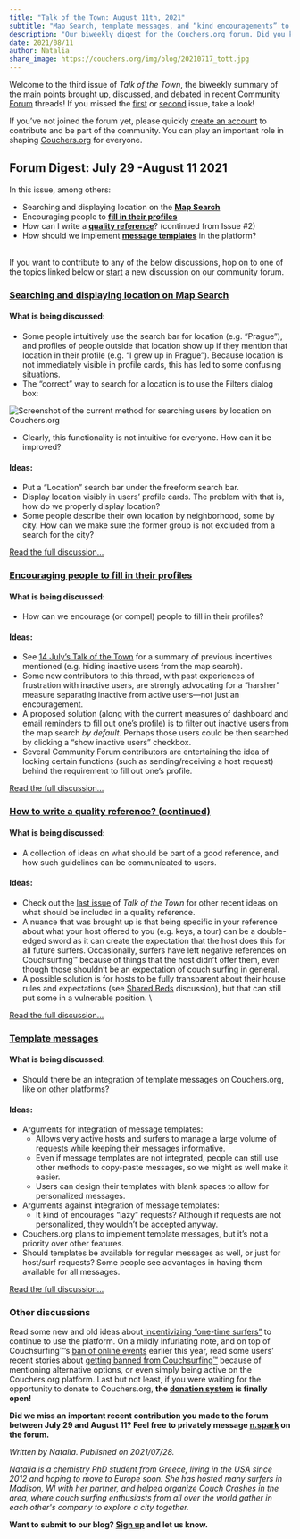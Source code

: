 ```yaml
---
title: "Talk of the Town: August 11th, 2021"
subtitle: "Map Search, template messages, and “kind encouragements” to fill in your profile!"
description: "Our biweekly digest for the Couchers.org forum. Did you know we have vibrant public discussions about couch surfing and the future of Couchers.org? Everyone is welcome to participate!"
date: 2021/08/11
author: Natalia
share_image: https://couchers.org/img/blog/20210717_tott.jpg
---
```


Welcome to the third issue of _Talk of the Town_, the biweekly summary of the main points brought up, discussed, and debated in recent [Community Forum](https://community.couchers.org/) threads! If you missed the [first](https://couchers.org/blog/2021/07/17/talk-of-the-town/) or [second](https://couchers.org/blog/2021/07/28/talk-of-the-town/) issue, take a look!

If you’ve not joined the forum yet, please quickly [create an account](https://community.couchers.org/) to contribute and be part of the community. You can play an important role in shaping [Couchers.org](https://app.couchers.org/) for everyone.


## **Forum Digest: July 29 -August 11 2021**

In this issue, among others:



* Searching and displaying location on the **[Map Search](https://community.couchers.org/t/displaying-people-on-the-map-city-not-shown/1331)**
* Encouraging people to **[fill in their profiles](https://community.couchers.org/t/encourage-people-to-fill-in-their-profiles/1137/16)**
* How can I write a **[quality reference](https://community.couchers.org/t/how-do-you-write-a-quality-reference/1333/14)**? (continued from Issue #2)
* How should we implement **[message templates](https://community.couchers.org/t/template-messages/1406)** in the platform?

 \
If you want to contribute to any of the below discussions, hop on to one of the topics linked below or [start](https://community.couchers.org/) a new discussion on our community forum. 


### **[Searching and displaying location on Map Search](https://community.couchers.org/t/displaying-people-on-the-map-city-not-shown/1331)**


#### **What is being discussed:**



* Some people intuitively use the search bar for location (e.g. “Prague”), and profiles of people outside that location show up if they mention that location in their profile (e.g. “I grew up in Prague”). Because location is not immediately visible in profile cards, this has led to some confusing situations. 
* The “correct” way to search for a location is to use the Filters dialog box:


![Screenshot of the current method for searching users by location on Couchers.org](/img/blog/20219811_map_search.png "A portion of the Map Search page is shown. A red circle highlights the 'Filters' button, which opens up the displayed dialog box. The top of the dialog box reads 'Near Location...', which represents the search field for location.")



* Clearly, this functionality is not intuitive for everyone. How can it be improved?



#### **Ideas:**



* Put a “Location” search bar under the freeform search bar. 
* Display location visibly in users’ profile cards. The problem with that is, how do we properly display location? 
* Some people describe their own location by neighborhood, some by city. How can we make sure the former group is not excluded from a search for the city?

[Read the full discussion...](https://community.couchers.org/t/displaying-people-on-the-map-city-not-shown/1331)


### **[Encouraging people to fill in their profiles](https://community.couchers.org/t/encourage-people-to-fill-in-their-profiles/1137)**


#### **What is being discussed:**



* How can we encourage (or compel) people to fill in their profiles?


#### **Ideas:**



* See [14 July’s Talk of the Town](https://couchers.org/blog/2021/07/17/talk-of-the-town/#:~:text=Encouraging%20people%20to%20fill%20in%20their%20profiles) for a summary of previous incentives mentioned (e.g. hiding inactive users from the map search).
* Some new contributors to this thread, with past experiences of frustration with inactive users, are strongly advocating for a “harsher” measure separating inactive from active users—not just an encouragement.
* A proposed solution (along with the current measures of dashboard and email reminders to fill out one’s profile) is to filter out inactive users from the map search _by default_. Perhaps those users could be then searched by clicking a “show inactive users” checkbox.
* Several Community Forum contributors are entertaining the idea of locking certain functions (such as sending/receiving a host request) behind the requirement to fill out one’s profile.

[Read the full discussion...](https://community.couchers.org/t/encourage-people-to-fill-in-their-profiles/1137)


### **[How to write a quality reference? (continued)](https://community.couchers.org/t/how-do-you-write-a-quality-reference/1333)**


#### **What is being discussed:**



* A collection of ideas on what should be part of a good reference, and how such guidelines can be communicated to users.


#### **Ideas:**



* Check out the [last issue](https://couchers.org/blog/2021/07/28/talk-of-the-town/#:~:text=A%20collection%20of%20ideas%20on%20what%20should%20be%20part%20of%20a%20good%20reference) of _Talk of the Town_ for other recent ideas on what should be included in a quality reference.
* A nuance that was brought up is that being specific in your reference about what your host offered to you (e.g. keys, a tour) can be a double-edged sword as it can create the expectation that the host does this for all future surfers. Occasionally, surfers have left negative references on Couchsurfing™ because of things that the host didn’t offer them, even though those shouldn’t be an expectation of couch surfing in general.
* A possible solution is for hosts to be fully transparent about their house rules and expectations (see [Shared Beds](https://community.couchers.org/t/shared-beds/550/34) discussion), but that can still put some in a vulnerable position. \


[Read the full discussion…](https://community.couchers.org/t/how-do-you-write-a-quality-reference/1333)


### **[Template messages](https://community.couchers.org/t/template-messages/1406)**


#### **What is being discussed:**



* Should there be an integration of template messages on Couchers.org, like on other platforms?


#### **Ideas:**



* Arguments for integration of message templates:
    * Allows very active hosts and surfers to manage a large volume of requests while keeping their messages informative.
    * Even if message templates are not integrated, people can still use other methods to copy-paste messages, so we might as well make it easier.
    * Users can design their templates with blank spaces to allow for personalized messages.
* Arguments against integration of message templates:
    * It kind of encourages “lazy” requests? Although if requests are not personalized, they wouldn’t be accepted anyway.
* Couchers.org plans to implement template messages, but it’s not a priority over other features.
* Should templates be available for regular messages as well, or just for host/surf requests? Some people see advantages in having them available for all messages.


[Read the full discussion…](https://community.couchers.org/t/template-messages/1406)


### **Other discussions**

Read some new and old ideas about[ incentivizing “one-time surfers”](https://community.couchers.org/t/how-can-we-incentivize-guests-to-keep-using-the-platform-or-become-hosts-themselves/710/11) to continue to use the platform. On a mildly infuriating note, and on top of Couchsurfing™’s [ban of online events](https://couchers.org/blog/2021/03/25/couch-surfing-online-events-community/) earlier this year, read some users’ recent stories about [getting banned from Couchsurfing™](https://community.couchers.org/t/account-on-couchsurfing-com-suspended-for-mentioning-alternatives/1420) because of mentioning alternative options, or even simply being active on the Couchers.org platform. Last but not least, if you were waiting for the opportunity to donate to Couchers.org, **the [donation system](https://community.couchers.org/t/donate-and-become-a-financial-contributor/1425) is finally open!**


**Did we miss an important recent contribution you made to the forum between July 29 and August 11? Feel free to privately message [n.spark](https://community.couchers.org/u/n.spark) on the forum.**

_Written by Natalia. Published on 2021/07/28._

_Natalia is a chemistry PhD student from Greece, living in the USA since 2012 and hoping to move to Europe soon. She has hosted many surfers in Madison, WI with her partner, and helped organize Couch Crashes in the area, where couch surfing enthusiasts from all over the world gather in each other's company to explore a city together._

**Want to submit to our blog? [Sign up](/volunteer) and let us know.**
